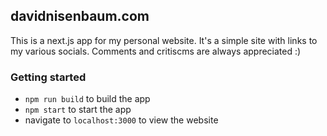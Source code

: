 ## davidnisenbaum.com

This is a next.js app for my personal website. It's a simple site with links to my various socials. Comments and critiscms are always appreciated :)

### Getting started

- `npm run build` to build the app
- `npm start` to start the app
- navigate to `localhost:3000` to view the website
